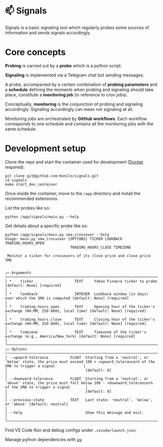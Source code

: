 # :mailbox: Signals

Signals is a basic signaling tool which regularly probes some sources of information and sends signals accordingly. 

# Core concepts

**Probing** is carried out by a **probe** which is a python script. 

**Signaling** is implemented via a Telegram chat bot sending messages. 

A probe, accompanied by a certain combination of **probing parameters** and a **schedule** defining the moments when probing and signaling should take place, constitute a **monitoring job** (in reference to cron jobs).

Conceptually, **monitoring** is the conjunction of probing and signaling accordingly. Signaling accordingly can mean not signaling at all.

Monitoring jobs are orchestrated by **GitHub workflows**. Each workflow corresponds to one schedule and contains all the monitoring jobs with the same schedule. 


# Development setup

Clone the repo and start the container used for development ([Docker](https://www.docker.com/) required):
```
git clone git@github.com:Konilo/signals.git
cd signals
make start_dev_container
```

Once inside the container, move to the `/app` directory and install the recommended extensions.

List the probes like so:
```
python /app/signals/main.py --help
```

Get details about a specific probe like so:
```
python /app/signals/main.py sma_crossover --help
Usage: main.py sma_crossover [OPTIONS] TICKER LOOKBACK TRADING_HOURS_OPEN                                                                                                    
                              TRADING_HOURS_CLOSE TIMEZONE                                                                                                                    
                                                                                                                                                                              
 Monitor a ticker for crossovers of its close price and close price SMA                                                                                                       
                                                                                                                                                                              
                                                                                                                                                                              
╭─ Arguments ────────────────────────────────────────────────────────────────────────────────────────────────────────────────────────────────────────────────────────────────╮
│ *    ticker                   TEXT     Yahoo Finance ticker to probe [default: None] [required]                                                                            │
│ *    lookback                 INTEGER  Lookback window (in days) over which the SMA is computed [default: None] [required]                                                 │
│ *    trading_hours_open       TEXT     Opening hour of the ticker's exchange (HH:MM, ISO 8601, local time) [default: None] [required]                                      │
│ *    trading_hours_close      TEXT     Closing hour of the ticker's exchange (HH:MM, ISO 8601, local time) [default: None] [required]                                      │
│ *    timezone                 TEXT     Timezone of the ticker's exchange (e.g., America/New_York) [default: None] [required]                                               │
╰────────────────────────────────────────────────────────────────────────────────────────────────────────────────────────────────────────────────────────────────────────────╯
╭─ Options ──────────────────────────────────────────────────────────────────────────────────────────────────────────────────────────────────────────────────────────────────╮
│ --upward-tolerance          FLOAT  Starting from a 'neutral', or 'below' state, the price must exceed 100 + <upward_tolerance>% of the SMA to trigger a signal             │
│                                    [default: 0]                                                                                                                            │
│ --downward-tolerance        FLOAT  Starting from a 'neutral', or 'above' state, the price must fall below 100 - <downward_tolerance>% of the SMA to trigger a signal       │
│                                    [default: 0]                                                                                                                            │
│ --previous-state            TEXT   Last state: 'neutral', 'below', or 'above' [default: neutral]                                                                           │
│ --help                             Show this message and exit.                                                                                                             │
╰────────────────────────────────────────────────────────────────────────────────────────────────────────────────────────────────────────────────────────────────────────────╯
```

Find VS Code Run and debug configs under `.vscode/launch.json`.

Manage python dependencies with [uv](https://docs.astral.sh/uv/getting-started/features/#projects).
